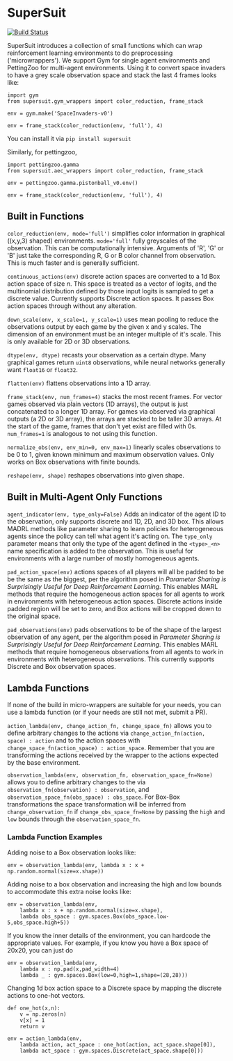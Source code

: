 # SuperSuit

[![Build Status](https://travis-ci.com/PettingZoo-Team/SuperSuit.svg?branch=master)](https://travis-ci.com/PettingZoo-Team/SuperSuit)

SuperSuit introduces a collection of small functions which can wrap reinforcement learning environments to do preprocessing ('microwrappers').
We support Gym for single agent environments and PettingZoo for multi-agent environments. Using it to convert space invaders to have a grey scale observation space and stack the last 4 frames looks like:

```
import gym
from supersuit.gym_wrappers import color_reduction, frame_stack

env = gym.make('SpaceInvaders-v0')

env = frame_stack(color_reduction(env, 'full'), 4)
```

You can install it via `pip install supersuit`

Similarly, for pettingzoo,

```
import pettingzoo.gamma
from supersuit.aec_wrappers import color_reduction, frame_stack

env = pettingzoo.gamma.pistonball_v0.env()

env = frame_stack(color_reduction(env, 'full'), 4)
```

## Built in Functions

`color_reduction(env, mode='full')` simplifies color information in graphical ((x,y,3) shaped) environments. `mode='full'` fully greyscales of the observation. This can be computationally intensive. Arguments of 'R', 'G' or 'B' just take the corresponding R, G or B color channel from observation. This is much faster and is generally sufficient.

`continuous_actions(env)` discrete action spaces are converted to a 1d Box action space of size *n*. This space is treated as a vector of logits, and the multinomial distribution defined by those input logits is sampled to get a discrete value. Currently supports Discrete action spaces. It passes Box action spaces through without any alteration.

`down_scale(env, x_scale=1, y_scale=1)` uses mean pooling to reduce the observations output by each game by the given x and y scales. The dimension of an environment must be an integer multiple of it's scale. This is only available for 2D or 3D observations.

`dtype(env, dtype)` recasts your observation as a certain dtype. Many graphical games return `uint8` observations, while neural networks generally want `float16` or `float32`.

`flatten(env)` flattens observations into a 1D array.

`frame_stack(env, num_frames=4)` stacks the most recent frames. For vector games observed via plain vectors (1D arrays), the output is just concatenated to a longer 1D array. For games via observed via graphical outputs (a 2D or 3D array), the arrays are stacked to be taller 3D arrays. At the start of the game, frames that don't yet exist are filled with 0s. `num_frames=1` is analogous to not using this function.

`normalize_obs(env, env_min=0, env_max=1)` linearly scales observations to be 0 to 1, given known minimum and maximum observation values. Only works on Box observations with finite bounds.

`reshape(env, shape)` reshapes observations into given shape.


## Built in Multi-Agent Only Functions

`agent_indicator(env, type_only=False)` Adds an indicator of the agent ID to the observation, only supports discrete and 1D, 2D, and 3D box. This allows MADRL methods like parameter sharing to learn policies for heterogeneous agents since the policy can tell what agent it's acting on. The `type_only` parameter means that only the type of the agent defined in the `<type>_<n>` name specification is added to the observation. This is useful for environments with a large number of mostly homogeneous agents.

`pad_action_space(env)` actions spaces of all players will all be padded to be be the same as the biggest, per the algorithm posed in *Parameter Sharing is Surprisingly Useful for Deep Reinforcement Learning*.  This enables MARL methods that require the homogeneous action spaces for all agents to work in environments with heterogeneous action spaces. Discrete actions inside padded region will be set to zero, and Box actions will be cropped down to the original space.

`pad_observations(env)` pads observations to be of the shape of the largest observation of any agent, per the algorithm posed in *Parameter Sharing is Surprisingly Useful for Deep Reinforcement Learning*. This enables MARL methods that require homogeneous observations from all agents to work in environments with heterogeneous observations. This currently supports Discrete and Box observation spaces.

## Lambda Functions

If none of the build in micro-wrappers are suitable for your needs, you can use a lambda function (or if your needs are still not met, submit a PR).

`action_lambda(env, change_action_fn, change_space_fn)` allows you to define arbitrary changes to the actions via `change_action_fn(action, space) : action` and to the action spaces with `change_space_fn(action_space) : action_space`. Remember that you are transforming the actions received by the wrapper to the actions expected by the base environment.

`observation_lambda(env, observation_fn, observation_space_fn=None)` allows you to define arbitrary changes to the via `observation_fn(observation) : observation`, and `observation_space_fn(obs_space) : obs_space`. For Box-Box transformations the space transformation will be inferred from `change_observation_fn` if `change_obs_space_fn=None` by passing the `high` and `low` bounds through the `observation_space_fn`.

### Lambda Function Examples

Adding noise to a Box observation looks like:

```
env = observation_lambda(env, lambda x : x + np.random.normal(size=x.shape))
```

Adding noise to a box observation and increasing the high and low bounds to accommodate this extra noise looks like:

```
env = observation_lambda(env,
    lambda x : x + np.random.normal(size=x.shape),
    lambda obs_space : gym.spaces.Box(obs_space.low-5,obs_space.high+5))
```

If you know the inner details of the environment, you can hardcode the appropriate values. For example, if you know you have a Box space of 20x20, you can just do

```
env = observation_lambda(env,
    lambda x : np.pad(x,pad_width=4)
    lambda _ : gym.spaces.Box(low=0,high=1,shape=(28,28)))
```

Changing 1d box action space to a Discrete space by mapping the discrete actions to one-hot vectors.

```
def one_hot(x,n):
    v = np.zeros(n)
    v[x] = 1
    return v

env = action_lambda(env,
    lambda action, act_space : one_hot(action, act_space.shape[0]),
    lambda act_space : gym.spaces.Discrete(act_space.shape[0]))
```
